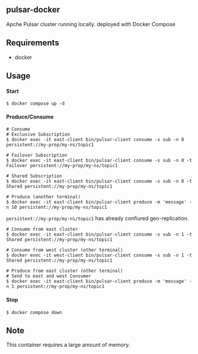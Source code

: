 ## pulsar-docker
Apche Pulsar cluster running locally. deployed with Docker Compose

## Requirements
- docker

## Usage
#### Start
```
$ docker compose up -d
```

#### Produce/Consume
```
# Consume
# Exclusive Subscription
$ docker exec -it east-client bin/pulsar-client consume -s sub -n 0 persistent://my-prop/my-ns/topic1

# Failover Subscription
$ docker exec -it east-client bin/pulsar-client consume -s sub -n 0 -t Failover persistent://my-prop/my-ns/topic1

# Shared Subscription
$ docker exec -it east-client bin/pulsar-client consume -s sub -n 0 -t Shared persistent://my-prop/my-ns/topic1

# Produce (another terminal)
$ docker exec -it east-client bin/pulsar-client produce -m 'message' -n 10 persistent://my-prop/my-ns/topic1
```

`persistent://my-prop/my-ns/topic1` has already confiured geo-replication.
```
# Consume from east cluster
$ docker exec -it east-client bin/pulsar-client consume -s sub -n 1 -t Shared persistent://my-prop/my-ns/topic1

# Consume from west cluster (other terminal)
$ docker exec -it west-client bin/pulsar-client consume -s sub -n 1 -t Shared persistent://my-prop/my-ns/topic1

# Produce from east cluster (other terminal)
# Send to east and west Consumer
$ docker exec -it east-client bin/pulsar-client produce -m 'message' -n 1 persistent://my-prop/my-ns/topic1
```

#### Stop
```
$ docker compose down
```

## Note
This container requires a large amount of memory.
